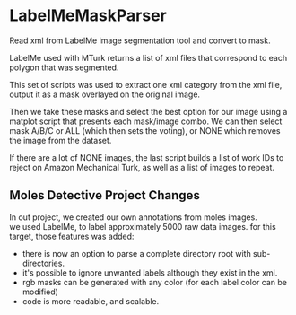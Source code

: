 # LabelMeMaskParser
Read xml from LabelMe image segmentation tool and convert to mask.

LabelMe used with MTurk returns a list of xml files that correspond to each polygon that was segmented. 

This set of scripts was used to extract one xml category from the xml file, output it as a mask overlayed on the original image. 

Then we take these masks and select the best option for our image using a matplot script that presents each mask/image combo. We can then select mask A/B/C or ALL (which then sets the voting), or NONE which removes the image from the dataset. 

If there are a lot of NONE images, the last script builds a list of work IDs to reject on Amazon Mechanical Turk, as well as a list of images to repeat. 

## Moles Detective Project Changes
In out project, we created our own annotations from moles images.  
we used LabelMe, to label approximately 5000 raw data images. 
for this target, those features was added:
- there is now an option to parse a complete directory root with sub-directories.
- it's possible to ignore unwanted labels although they exist in the xml.
- rgb masks can be generated with any color (for each label color can be modified)
- code is more readable, and scalable.